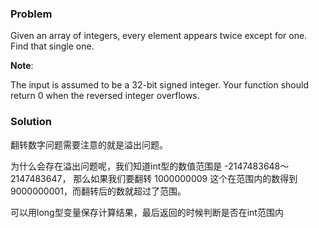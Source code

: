 ### Problem
Given an array of integers, every element appears twice except for one. Find that single one.

**Note**:

The input is assumed to be a 32-bit signed integer. Your function should return 0 when the reversed integer overflows.


### Solution
翻转数字问题需要注意的就是溢出问题。

为什么会存在溢出问题呢，我们知道int型的数值范围是 -2147483648～2147483647， 那么如果我们要翻转 1000000009 这个在范围内的数得到 9000000001，而翻转后的数就超过了范围。

可以用long型变量保存计算结果，最后返回的时候判断是否在int范围内